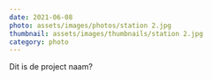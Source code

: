 ```yaml
---
date: 2021-06-08
photo: assets/images/photos/station 2.jpg
thumbnail: assets/images/thumbnails/station 2.jpg
category: photo
---
```

Dit is de project naam?